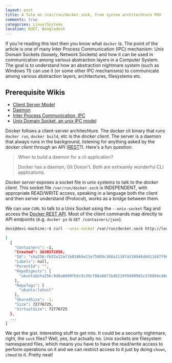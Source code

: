 ```yaml
---
layout: post
title: A Tale on /var/run/docker.sock, from system architechture POV
comments: true
categories: Linux|Systems
location: DUET, Bangladesh
---
```


If you're reading this text then you know what `docker` is. The point of the article is one of many Inter Process Communication (IPC) mechanism: Unix Domain Sockets (loosely, Network Sockets) and how it can be used in communication among various abstraction layers in a Computer System. The goal is to understand how an abstraction nightmare system (such as Windows 11) can use it (or some other IPC mechanisms) to communicate among various abstraction layers, architectures, filesystems etc.

## Prerequisite Wikis
- [Client Server Model](https://en.wikipedia.org/wiki/Client%E2%80%93server_model)
- [Daemon](https://en.wikipedia.org/wiki/Daemon_(computing))
- [Inter Process Communication, IPC](https://en.wikipedia.org/wiki/Inter-process_communication)
- [Unix Domain Socket, an unix IPC model](https://en.wikipedia.org/wiki/Unix_domain_socket)

Docker follows a client-server architechture. The docker cli binary that runs `docker run`, `docker build`, etc is the *docker client*. The server is a daemon that always runs in the background, listening for anything asked by the *docker client* through an API ([REST](https://en.wikipedia.org/wiki/Representational_state_transfer)?). Here's a fun question:

> When to build a daemon for a cli application?
>
> Docker has a daemon, Git Doesn't. Both are extreamly wonderful CLI applications.

*Docker server* exposes a socket file in unix systems to talk to the *docker client*. This socket file `/var/run/docker.sock` is INDEPENDENT, with appropriate READ/WRITE access, speaking in a language both the client and then server understand (Protocol), works as a bridge between them.

We can use `CURL` to talk to a Unix Socket using the `--unix-socket` flag and access the [Docker REST API](https://docs.docker.com/engine/api/v1.37/). Most of the client commands map directly to API endpoints (e.g. `docker ps` is `GET /containers/json`).


```bash
dovi@dovi-machine:~$ curl --unix-socket /var/run/docker.sock http://localhost/images/json | jq

[
  {
    "Containers": -1,
    "Created": 1630372856,
    "Id": "sha256:fb52e22af1b01869e23e75089c368a1130fa538946d0411d47f964f8b1076180",
    "Labels": null,
    "ParentId": "",
    "RepoDigests": [
      "ubuntu@sha256:9d6a8699fb5c9c39cf08a0871bd6219f0400981c570894cd8cbea30d3424a31f"
    ],
    "RepoTags": [
      "ubuntu:latest"
    ],
    "SharedSize": -1,
    "Size": 72776725,
    "VirtualSize": 72776725
  },
  ...
]
```

We get the gist. Interesting stuff to get into. It could be a security nightmare, right, the `sock` files? Well, yes, but actually no. Unix sockets are filesystem namespaced files, which means you have to have the read/write access to perform operations on it and we can restrict access to it just by doing `chown`, `chmod` to it. Pretty neat!